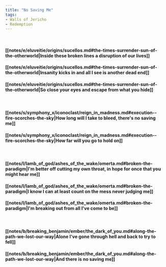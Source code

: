 ```yaml
---
title: "No Saving Me"
tags:
- Walls of Jericho
- Redemption
---
```

&nbsp;
#### [[notes/e/eluveitie/origins/sucellos.md#the-times-surrender-sun-of-the-otherworld|Inside these broken lines a disruption of our lives]]
#### [[notes/e/eluveitie/origins/sucellos.md#the-times-surrender-sun-of-the-otherworld|Insanity kicks in and all I see is another dead end]]
#### [[notes/e/eluveitie/origins/sucellos.md#the-times-surrender-sun-of-the-otherworld|So close your eyes and escape from what you hide]]
&nbsp;
#### [[notes/s/symphony_x/iconoclast/reign_in_madness.md#execution--fire-scorches-the-sky|How long will I take to bleed, there's no saving me]]
#### [[notes/s/symphony_x/iconoclast/reign_in_madness.md#execution--fire-scorches-the-sky|How far will you go to hold on]]
&nbsp;
#### [[notes/l/lamb_of_god/ashes_of_the_wake/omerta.md#broken-the-paradigm|I'm better off cutting my own throat, in hope for once that you might hear me]]
#### [[notes/l/lamb_of_god/ashes_of_the_wake/omerta.md#broken-the-paradigm|I know I can at least count on the mess never judging me]]
#### [[notes/l/lamb_of_god/ashes_of_the_wake/omerta.md#broken-the-paradigm|I'm breaking out from all I've come to be]]
&nbsp;
#### [[notes/b/breaking_benjamin/ember/the_dark_of_you.md#along-the-path-we-lost-our-way|Alone I've gone through hell and back to try to fell]]
#### [[notes/b/breaking_benjamin/ember/the_dark_of_you.md#along-the-path-we-lost-our-way|And there is no saving me]]
